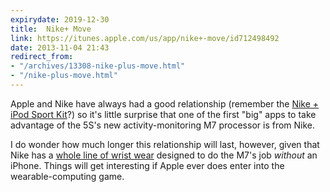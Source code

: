 ```yaml
---
expirydate: 2019-12-30
title:  Nike+ Move
link: https://itunes.apple.com/us/app/nike+-move/id712498492
date: 2013-11-04 21:43
redirect_from:
- "/archives/13308-nike-plus-move.html"
- "/nike-plus-move.html"
---
```



Apple and Nike have always had a good relationship (remember the [Nike + iPod Sport Kit](http://www.pcmag.com/article2/0,2817,1989319,00.asp)?) so it's little surprise that one of the first "big" apps to take advantage of the 5S's new activity-monitoring M7 processor is from Nike.

I do wonder how much longer this relationship will last, however, given that Nike has a [whole line of wrist wear](http://www.nike.com/us/en_us/c/nikeplus-fuelband) designed to do the M7's job _without_ an iPhone. Things will get interesting if Apple ever does enter into the wearable-computing game.

